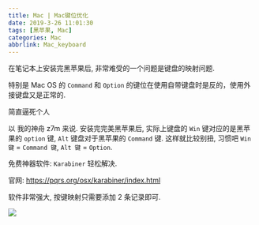 ```yaml
---
title: Mac | Mac键位优化
date: 2019-3-26 11:01:30
tags: [黑苹果, Mac]
categories: Mac
abbrlink: Mac_keyboard
---
```


在笔记本上安装完黑苹果后, 非常难受的一个问题是键盘的映射问题.

特别是 Mac OS 的 `Command` 和 `Option` 的键位在使用自带键盘时是反的，使用外接键盘又是正常的.

简直逼死个人

<!-- more -->

以 我的神舟 z7m 来说. 安装完完美黑苹果后, 实际上键盘的 `Win` 键对应的是黑苹果的 `option` 键, `Alt` 键盘对于黑苹果的 `Command` 键. 这样就比较别扭, 习惯吧 `Win 键` = `Command 键`, `Alt 键` = `Option`.

免费神器软件: `Karabiner` 轻松解决.

官网: <https://pqrs.org/osx/karabiner/index.html>

软件非常强大, 按键映射只需要添加 2 条记录即可.

![](https://zuiyu-1253240738.cos.ap-beijing.myqcloud.com/Mac/keyboard.png)

